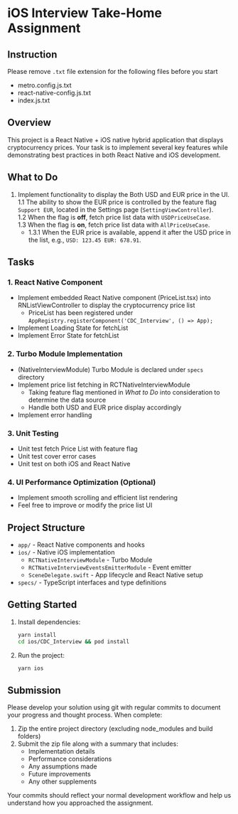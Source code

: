 # iOS Interview Take-Home Assignment

## Instruction 
Please remove `.txt` file extension for the following files before you start
- metro.config.js.txt
- react-native-config.js.txt
- index.js.txt

## Overview
This project is a React Native + iOS native hybrid application that displays cryptocurrency prices. Your task is to implement several key features while demonstrating best practices in both React Native and iOS development.

## What to Do
1. Implement functionality to display the Both USD and EUR price in the UI.  
   1.1 The ability to show the EUR price is controlled by the feature flag `Support EUR`, located in the Settings page (`SettingViewController`).  
   1.2 When the flag is **off**, fetch price list data with `USDPriceUseCase`.  
   1.3 When the flag is **on**, fetch price list data with `AllPriceUseCase`.  
      - 1.3.1 When the EUR price is available, append it after the USD price in the list, e.g., `USD: 123.45 EUR: 678.91`.  

## Tasks

### 1. React Native Component
- Implement embedded React Native component (PriceList.tsx) into RNListViewController to display the cryptocurrency price list
   - PriceList has been registered under `AppRegistry.registerComponent('CDC_Interview', () => App);`
- Implement Loading State for fetchList
- Implement Error State for fetchList

### 2. Turbo Module Implementation
- (NativeInterviewModule) Turbo Module is declared under `specs` directory
- Implement price list fetching in RCTNativeInterviewModule
   - Taking feature flag mentioned in *What to Do* into consideration to determine the data source
   - Handle both USD and EUR price display accordingly
- Implement error handling

### 3. Unit Testing
- Unit test fetch Price List with feature flag 
- Unit test cover error cases
- Unit test on both iOS and React Native 

### 4. UI Performance Optimization (Optional)
- Implement smooth scrolling and efficient list rendering
- Feel free to improve or modify the price list UI

## Project Structure
- `app/` - React Native components and hooks
- `ios/` - Native iOS implementation
  - `RCTNativeInterviewModule` - Turbo Module 
  - `RCTNativeInterviewEventsEmitterModule` - Event emitter 
  - `SceneDelegate.swift` - App lifecycle and React Native setup
- `specs/` - TypeScript interfaces and type definitions

## Getting Started
1. Install dependencies:
   ```bash
   yarn install
   cd ios/CDC_Interview && pod install
   ```

2. Run the project:
   ```bash
   yarn ios
   ```

## Submission
Please develop your solution using git with regular commits to document your progress and thought process. When complete:

1. Zip the entire project directory (excluding node_modules and build folders)
2. Submit the zip file along with a summary that includes:
   - Implementation details
   - Performance considerations
   - Any assumptions made
   - Future improvements
   - Any other supplements

Your commits should reflect your normal development workflow and help us understand how you approached the assignment.